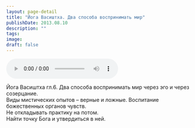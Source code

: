 ```yaml
---
layout: page-detail
title: "Йога Васиштха. Два способа воспринимать мир"
publishDate: 2013.08.10
description: ""
tags:
image:
draft: false
---
```


<audio title="2013.08.10 - Йога Васиштха. Два способа воспринимать мир.mp3" src="/upload/iblock/c93/c93a78d23e16cc70362de13a13f48eff.mp3" controls=""></audio>

 Йога Васиштха гл.6\. Два способа воспринимать мир через эго и через созерцание.   
Виды мистических опытов – верные и ложные. Воспитание божественных органов чувств.  
Не откладывать практику на потом.  
Найти точку Бога и утвердиться в ней. 

  
